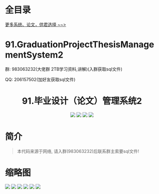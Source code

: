 # 全目录

[更多系统、论文，供君选择 ~~>](https://www.bitwise.net.cn)

# 91.GraduationProjectThesisManagementSystem2

<p>群: 983063232(大佬群 2TB学习资料,讲解)(入群获取sql文件)</p>
<p>QQ: 206157502(加好友获取sql文件)</p>

<p><h1 align="center">91.毕业设计（论文）管理系统2</h1></p>

<p align="center">
	<img src="https://img.shields.io/badge/jdk-1.8-orange.svg"/>
    <img src="https://img.shields.io/badge/spring-5.x-lightgrey.svg"/>
    <img src="https://img.shields.io/badge/springmvc-3.x-blue.svg"/>
    <img src="https://img.shields.io/badge/mybatis-3.x-blue.svg"/>
</p>

# 简介

> 本代码来源于网络, 请入群(983063232)后联系群主索要sql文件!
>

# 缩略图

![](https://bitwise.oss-cn-heyuan.aliyuncs.com/2024/9/10/a9945530-a389-483f-9515-e65f7820780d.png)
![](https://bitwise.oss-cn-heyuan.aliyuncs.com/2024/9/10/293245ea-9acd-4d87-80fb-38326ccad372.png)
![](https://bitwise.oss-cn-heyuan.aliyuncs.com/2024/9/10/82fd5597-59cb-4932-b1a0-2522492ade20.png)
![](https://bitwise.oss-cn-heyuan.aliyuncs.com/2024/9/10/a39fbf43-db4f-4493-bb44-bc06c872936a.png)
![](https://bitwise.oss-cn-heyuan.aliyuncs.com/2024/9/10/fd7b87c0-85d6-4f87-8b1e-cfa656176ef3.png)
![](https://bitwise.oss-cn-heyuan.aliyuncs.com/2024/9/10/0ecadf3c-2e86-41e5-859d-cc6c4f87fd8a.png)

